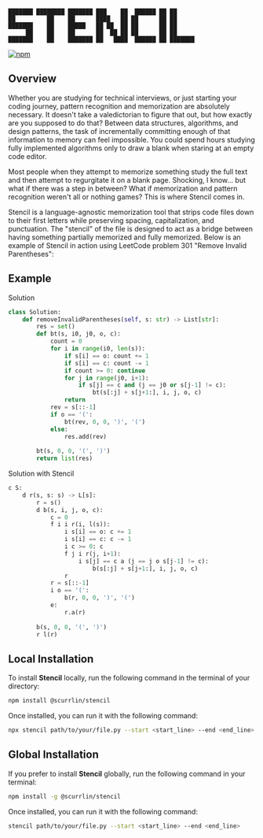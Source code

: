 ```

███████ ████████ ███████ ███    ██  ██████ ██ ██      
██         ██    ██      ████   ██ ██      ██ ██      
███████    ██    █████   ██ ██  ██ ██      ██ ██      
     ██    ██    ██      ██  ██ ██ ██      ██ ██      
███████    ██    ███████ ██   ████  ██████ ██ ███████ 

```

[![npm](https://img.shields.io/npm/dt/%40scurrlin%2Fstencil?style=flat&color=blue)](https://www.npmjs.com/package/@scurrlin/stencil)

## Overview

Whether you are studying for technical interviews, or just starting your coding journey, pattern recognition and memorization are absolutely necessary. It doesn't take a valedictorian to figure that out, but how exactly are you supposed to do that? Between data structures, algorithms, and design patterns, the task of incrementally committing enough of that information to memory can feel impossible. You could spend hours studying fully implemented algorithms only to draw a blank when staring at an empty code editor.

Most people when they attempt to memorize something study the full text and then attempt to regurgitate it on a blank page. Shocking, I know... but what if there was a step in between? What if memorization and pattern recognition weren't all or nothing games? This is where Stencil comes in.

Stencil is a language-agnostic memorization tool that strips code files down to their first letters while preserving spacing, capitalization, and punctuation. The "stencil" of the file is designed to act as a bridge between having something partially memorized and fully memorized. Below is an example of Stencil in action using LeetCode problem 301 "Remove Invalid Parentheses":

## Example

Solution

```python
class Solution:
    def removeInvalidParentheses(self, s: str) -> List[str]:
        res = set()
        def bt(s, i0, j0, o, c):
            count = 0
            for i in range(i0, len(s)):
                if s[i] == o: count += 1
                if s[i] == c: count -= 1
                if count >= 0: continue
                for j in range(j0, i+1):
                    if s[j] == c and (j == j0 or s[j-1] != c):
                        bt(s[:j] + s[j+1:], i, j, o, c)
                return
            rev = s[::-1]
            if o == '(': 
                bt(rev, 0, 0, ')', '(')
            else:
                res.add(rev)
            
        bt(s, 0, 0, '(', ')')
        return list(res)
```

Solution with Stencil

```python
c S:
    d r(s, s: s) -> L[s]:
        r = s()
        d b(s, i, j, o, c):
            c = 0
            f i i r(i, l(s)):
                i s[i] == o: c += 1
                i s[i] == c: c -= 1
                i c >= 0: c
                f j i r(j, i+1):
                    i s[j] == c a (j == j o s[j-1] != c):
                        b(s[:j] + s[j+1:], i, j, o, c)
                r
            r = s[::-1]
            i o == '(': 
                b(r, 0, 0, ')', '(')
            e:
                r.a(r)
            
        b(s, 0, 0, '(', ')')
        r l(r)
```

## Local Installation

To install **Stencil** locally, run the following command in the terminal of your directory:

```bash
npm install @scurrlin/stencil
```

Once installed, you can run it with the following command:

```bash
npx stencil path/to/your/file.py --start <start_line> --end <end_line>
```

## Global Installation

If you prefer to install **Stencil** globally, run the following command in your terminal:

```bash
npm install -g @scurrlin/stencil
```

Once installed, you can run it with the following command:

```bash
stencil path/to/your/file.py --start <start_line> --end <end_line>
```